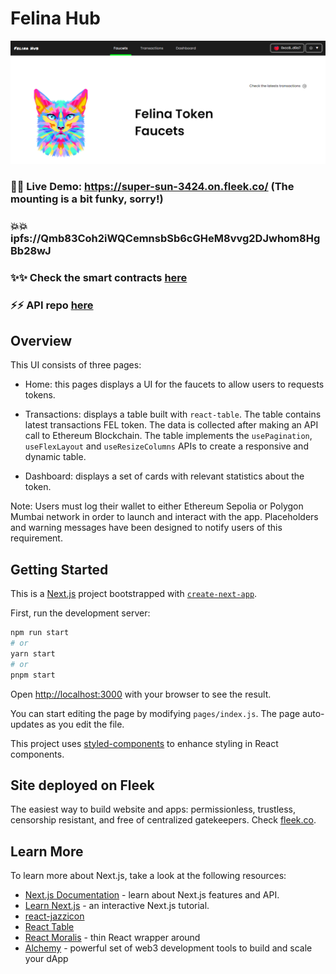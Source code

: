 # Felina Hub

<img src="./public/site-screenshot.PNG" />

### 🌟🌟 Live Demo: https://super-sun-3424.on.fleek.co/ (The mounting is a bit funky, sorry!)

### 💥💥 ipfs://Qmb83Coh2iWQCemnsbSb6cGHeM8vvg2DJwhom8HgBb28wJ

### ✨✨ Check the smart contracts [here](https://github.com/pacelliv/felina-erc20-token)

### ⚡️⚡️ API repo [here](https://github.com/pacelliv/felina-api)

## Overview

This UI consists of three pages:

-   Home: this pages displays a UI for the faucets to allow users to requests tokens.

-   Transactions: displays a table built with `react-table`. The table contains latest transactions FEL token. The data is collected after making an API call to Ethereum Blockchain. The table implements the `usePagination`, `useFlexLayout` and `useResizeColumns` APIs to create a responsive and dynamic table.

-   Dashboard: displays a set of cards with relevant statistics about the token.

Note: Users must log their wallet to either Ethereum Sepolia or Polygon Mumbai network in order to launch and interact with the app. Placeholders and warning messages have been designed to notify users of this requirement.

## Getting Started

This is a [Next.js](https://nextjs.org/) project bootstrapped with [`create-next-app`](https://github.com/vercel/next.js/tree/canary/packages/create-next-app).

First, run the development server:

```bash
npm run start
# or
yarn start
# or
pnpm start
```

Open [http://localhost:3000](http://localhost:3000) with your browser to see the result.

You can start editing the page by modifying `pages/index.js`. The page auto-updates as you edit the file.

This project uses [styled-components](https://styled-components.com/docs/basics) to enhance styling in React components.

## Site deployed on Fleek

The easiest way to build website and apps: permissionless, trustless, censorship resistant, and free of centralized gatekeepers. Check [fleek.co](https://fleek.co/).

## Learn More

To learn more about Next.js, take a look at the following resources:

-   [Next.js Documentation](https://nextjs.org/docs) - learn about Next.js features and API.
-   [Learn Next.js](https://nextjs.org/learn) - an interactive Next.js tutorial.
-   [react-jazzicon](https://www.npmjs.com/package/react-jazzicon)
-   [React Table](https://react-table-v7.tanstack.com/)
-   [React Moralis](https://github.com/MoralisWeb3/react-moralis) - thin React wrapper around
-   [Alchemy](https://www.alchemy.com/) - powerful set of web3 development tools to build and scale your dApp
